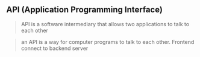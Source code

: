 ## API (Application Programming Interface)

> API is a software intermediary that allows two applications to talk to each other

> an API is a way for computer programs to talk to each other. Frontend connect to backend server
